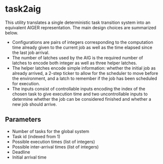 # task2aig
This utility translates a single deterministic task transition system into an
equivalent AIGER representation. The main design choices are summarized below.
* Configurations are pairs of integers corresponding to the computation time
  already given to the current job as well as the time elapsed since the last
  job arrival.
* The number of latches used by the AIG is the required number of latches to
  encode both integer as well as three helper latches.
* The helper latches encode simple information: whether the initial job as
  already arrived, a 2-step ticker to allow for the scheduler to move before
  the environment, and a latch to remember if the job has been scheduled for
  execution.
* The inputs consist of controllable inputs encoding the index of the chosen
  task to give execution time and two uncontrollable inputs to determine
  whether the job can be considered finished and whether a new job should
  arrive.

## Parameters
* Number of tasks for the global system
* Task id (indexed from 1)
* Possible execution times (list of integers)
* Possible inter-arrival times (list of integers)
* Deadline
* Initial arrival time
